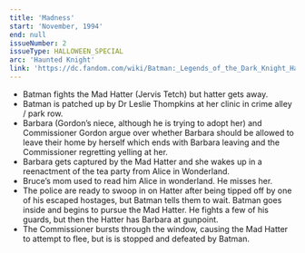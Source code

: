 ```yaml
---
title: 'Madness'
start: 'November, 1994'
end: null
issueNumber: 2
issueType: HALLOWEEN_SPECIAL
arc: 'Haunted Knight'
link: 'https://dc.fandom.com/wiki/Batman:_Legends_of_the_Dark_Knight_Halloween_Special_Vol_1_2'
---
```


- Batman fights the Mad Hatter (Jervis Tetch) but hatter gets away.
- Batman is patched up by Dr Leslie Thompkins at her clinic in crime alley / park row.
- Barbara (Gordon’s niece, although he is trying to adopt her) and Commissioner Gordon argue over whether Barbara should be allowed to leave their home by herself which ends with Barbara leaving and the Commissioner regretting yelling at her.
- Barbara gets captured by the Mad Hatter and she wakes up in a reenactment of the tea party from Alice in Wonderland.
- Bruce’s mom used to read him Alice in wonderland. He misses her.
- The police are ready to swoop in on Hatter after being tipped off by one of his escaped hostages, but Batman tells them to wait. Batman goes inside and begins to pursue the Mad Hatter. He fights a few of his guards, but then the Hatter has Barbara at gunpoint.
- The Commissioner bursts through the window, causing the Mad Hatter to attempt to flee, but is is stopped and defeated by Batman.
